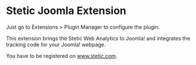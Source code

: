 # Stetic Joomla Extension

Just go to Extensions > Plugin Manager to configure the plugin.

This extension brings the Stetic Web Analytics to Joomla! and integrates the tracking code for your Joomla! webpage.

You have to be registered on www.stetic.com.